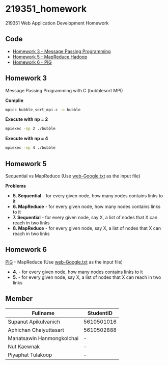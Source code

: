# 219351_homework
219351 Web Application Development Homework

Code
---
- [Homework 3 - Message Passing Programming](hw3)
- [Homework 5 - MapReduce Hadoop](hw5)
- [Homework 6 - PIG](hw6)

Homework 3
---------
Message Passing Programming with C (bubblesort MPI)

**Complie**
```bash
mpicc bubble_sort_mpi.c -o bubble
```
**Execute with np = 2**
```bash
mpiexec -np 2 ./bubble 
```
**Execute with np = 4**
```bash
mpiexec -np 4 ./bubble 
```

Homework 5
---------
Sequential vs MapReduce (Use [web-Google.txt](https://snap.stanford.edu/data/web-Google.html) as the input file)

**Problems**

 - **5. Sequential** - for every given node, how many nodes contains links to it
 - **6. MapReduce** - for every given node, how many nodes contains links to it
 - **7. Sequential** - for every given node, say X, a list of nodes that X can reach in two links
 - **8. MapReduce** - for every given node, say X, a list of nodes that X can reach in two links

Homework 6
---------
[PIG](https://en.wikipedia.org/wiki/Pig_(programming_tool)) - MapReduce (Use [web-Google.txt](https://snap.stanford.edu/data/web-Google.html) as the input file)
 - **4.** - for every given node, how many nodes contains links to it
 - **5.** - for every given node, say X, a list of nodes that X can reach in two links

Member
---
Fullname | StudentID
------------ | -------------
Supanut Apikulvanich | 5610501016
Aphichan Chaiyuttasart | 5610502888
Manatsawin Hanmongkolchai | -
Nut Kaewnak | -
Piyaphat Tulakoop | -

